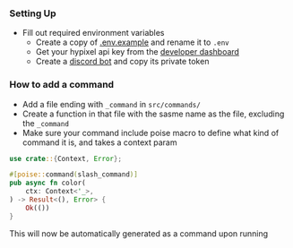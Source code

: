 ### Setting Up
- Fill out required environment variables
    - Create a copy of [.env.example](.env.example) and rename it to `.env`
    - Get your hypixel api key from the [developer dashboard](https://developer.hypixel.net/)
    - Create a [discord bot](https://discord.com/developers/docs/resources/application) and copy its private token

### How to add a command
- Add a file ending with `_command` in `src/commands/`
- Create a function in that file with the sasme name as the file, excluding the `_command`
- Make sure your command include poise macro to define what kind of command it is, and takes a context param
```rust
use crate::{Context, Error};

#[poise::command(slash_command)]
pub async fn color(
	ctx: Context<'_>,
) -> Result<(), Error> {
    Ok(())
}
```
This will now be automatically generated as a command upon running